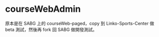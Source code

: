 # courseWebAdmin
原本是在 SABG 上的 courseWeb-paged，copy 到 Linko-Sports-Center 做 beta 測試，然後再 fork 回 SABG 做開發測試。
